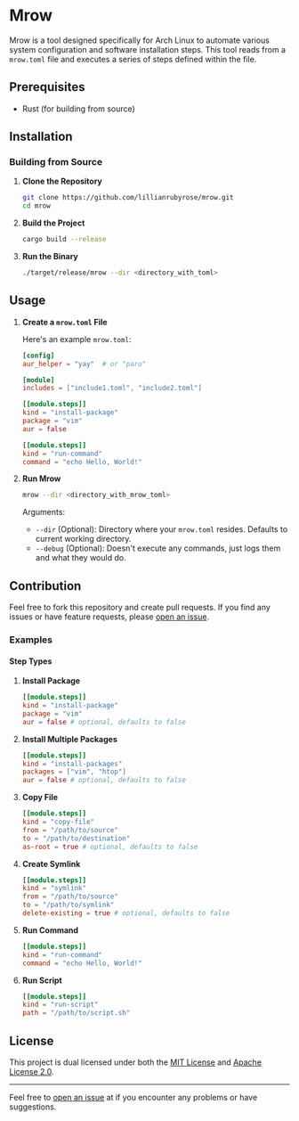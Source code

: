 # Mrow

Mrow is a tool designed specifically for Arch Linux to automate various system configuration and software installation steps. This tool reads from a `mrow.toml` file and executes a series of steps defined within the file.

## Prerequisites

- Rust (for building from source)

## Installation

### Building from Source

1. **Clone the Repository**
   ```sh
   git clone https://github.com/lillianrubyrose/mrow.git
   cd mrow
   ```

2. **Build the Project**
   ```sh
   cargo build --release
   ```

3. **Run the Binary**
   ```sh
   ./target/release/mrow --dir <directory_with_toml>
   ```

## Usage

1. **Create a `mrow.toml` File**

   Here's an example `mrow.toml`:

   ```toml
   [config]
   aur_helper = "yay"  # or "paru"

   [module]
   includes = ["include1.toml", "include2.toml"]

   [[module.steps]]
   kind = "install-package"
   package = "vim"
   aur = false

   [[module.steps]]
   kind = "run-command"
   command = "echo Hello, World!"
   ```

2. **Run Mrow**

   ```sh
   mrow --dir <directory_with_mrow_toml>
   ```

   Arguments:
   - `--dir` (Optional): Directory where your `mrow.toml` resides. Defaults to current working directory.
   - `--debug` (Optional): Doesn't execute any commands, just logs them and what they would do.

## Contribution

Feel free to fork this repository and create pull requests. If you find any issues or have feature requests, please [open an issue](https://github.com/lillianrubyrose/mrow/issues/new).

### Examples

#### Step Types

1. **Install Package**

   ```toml
   [[module.steps]]
   kind = "install-package"
   package = "vim"
   aur = false # optional, defaults to false
   ```

2. **Install Multiple Packages**

   ```toml
   [[module.steps]]
   kind = "install-packages"
   packages = ["vim", "htop"]
   aur = false # optional, defaults to false
   ```

3. **Copy File**

   ```toml
   [[module.steps]]
   kind = "copy-file"
   from = "/path/to/source"
   to = "/path/to/destination"
   as-root = true # optional, defaults to false
   ```

4. **Create Symlink**

   ```toml
   [[module.steps]]
   kind = "symlink"
   from = "/path/to/source"
   to = "/path/to/symlink"
   delete-existing = true # optional, defaults to false
   ```

5. **Run Command**

   ```toml
   [[module.steps]]
   kind = "run-command"
   command = "echo Hello, World!"
   ```

6. **Run Script**

   ```toml
   [[module.steps]]
   kind = "run-script"
   path = "/path/to/script.sh"
   ```

## License

This project is dual licensed under both the [MIT License](./LICENSE-MIT) and [Apache License 2.0](./LICENSE-APACHE).

---

Feel free to [open an issue](https://github.com/lillianrubyrose/mrow/issues/new) at if you encounter any problems or have suggestions.
